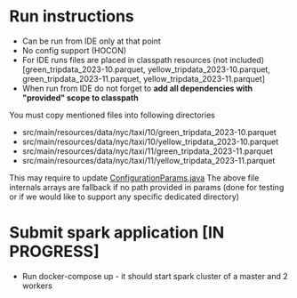 # Run instructions

* Can be run from IDE only at that point
* No config support (HOCON)
* For IDE runs files are placed in classpath resources (not included) [green_tripdata_2023-10.parquet, yellow_tripdata_2023-10.parquet, green_tripdata_2023-11.parquet, yellow_tripdata_2023-11.parquet]
* When run from IDE do not forget to **add all dependencies with "provided" scope to classpath**

You must copy mentioned files into following directories
* src/main/resources/data/nyc/taxi/10/green_tripdata_2023-10.parquet
* src/main/resources/data/nyc/taxi/10/yellow_tripdata_2023-10.parquet
* src/main/resources/data/nyc/taxi/11/green_tripdata_2023-11.parquet
* src/main/resources/data/nyc/taxi/11/yellow_tripdata_2023-11.parquet

This may require to update [ConfigurationParams.java](main%2Fjava%2Fai%2Fcognitiv%2Fnyc%2Ftaxi%2Freader%2Fcognitiv%2Fconfig%2FConfigurationParams.java)
The above file internals arrays are fallback if no path provided in params (done for testing or if we would like to support any specific dedicated directory)

# Submit spark application [IN PROGRESS]
* Run docker-compose up - it should start spark cluster of a master and 2 workers
